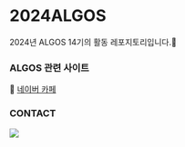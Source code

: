 # 2024ALGOS
2024년 ALGOS 14기의 활동 레포지토리입니다.🌿

### ALGOS 관련 사이트
🔗 [네이버 카페](https://cafe.naver.com/smalgos)

### CONTACT
<a href="mailto:algos.smu@gmail.com"><img src="https://img.shields.io/badge/Gmail-EA4335?style=flat-square&logo=Gmail&logoColor=white&link=mailto:algos.smu@gmail.com"/></a></p>
